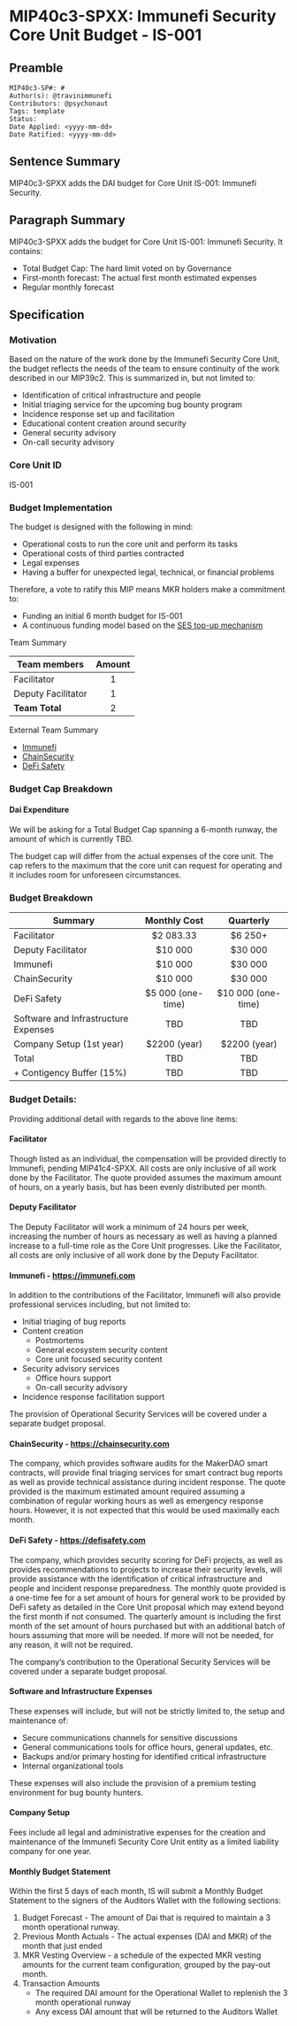 # MIP40c3-SPXX: Immunefi Security Core Unit Budget - IS-001

## Preamble
```
MIP40c3-SP#: #
Author(s): @travinimmunefi
Contributors: @psychonaut
Tags: template
Status:
Date Applied: <yyyy-mm-dd>
Date Ratified: <yyyy-mm-dd>
```

## Sentence Summary

MIP40c3-SPXX adds the DAI budget for Core Unit IS-001: Immunefi Security.

## Paragraph Summary

MIP40c3-SPXX adds the budget for Core Unit IS-001: Immunefi Security. It contains:

* Total Budget Cap: The hard limit voted on by Governance
* First-month forecast: The actual first month estimated expenses
* Regular monthly forecast

## Specification

### Motivation

Based on the nature of the work done by the Immunefi Security Core Unit, the budget reflects the needs of the team to ensure continuity of the work described in our MIP39c2. This is summarized in, but not limited to:

* Identification of critical infrastructure and people
* Initial triaging service for the upcoming bug bounty program
* Incidence response set up and facilitation 
* Educational content creation around security
* General security advisory 
* On-call security advisory

### Core Unit ID

IS-001

###  Budget Implementation

The budget is designed with the following in mind:

* Operational costs to run the core unit and perform its tasks 
* Operational costs of third parties contracted
* Legal expenses
* Having a buffer for unexpected legal, technical, or financial problems

Therefore, a vote to ratify this MIP means MKR holders make a commitment to:

* Funding an initial 6 month budget for IS-001
* A continuous funding model based on the [SES top-up mechanism](https://forum.makerdao.com/t/mip40c3-sp10-modify-core-unit-budget-ses-001/7369)


Team Summary

Team members | Amount
---- | :----:
Facilitator | 1
Deputy Facilitator | 1
**Team Total** | 2

External Team Summary

- [Immunefi](https://immunefi.com)
- [ChainSecurity](https://chainsecurity.com)
- [DeFi Safety](https://defisafety.com)


### Budget Cap Breakdown

#### Dai Expenditure

We will be asking for a Total Budget Cap spanning a 6-month runway, the amount of which is currently TBD. 

The budget cap will differ from the actual expenses of the core unit. The cap refers to the maximum that the core unit can request for operating and it includes room for unforeseen circumstances.

### Budget Breakdown

Summary | 	Monthly Cost | 	Quarterly
------  |  :--------: | :------:
Facilitator | $2 083.33 |	$6 250+
Deputy Facilitator |	$10 000 | $30 000
Immunefi |	$10 000 | $30 000
ChainSecurity | $10 000 | $30 000
DeFi Safety | 	$5 000 (one-time) | 	$10 000 (one-time)
Software and Infrastructure Expenses |	TBD |	TBD
Company Setup (1st year) |	$2200 (year) | $2200 (year)
Total |	TBD |	TBD
+ Contigency Buffer (15%) |	TBD |	TBD
	

### Budget Details:

Providing additional detail with regards to the above line items:


#### Facilitator

Though listed as an individual, the compensation will be provided directly to Immunefi, pending MIP41c4-SPXX. All costs are only inclusive of all work done by the Facilitator. The quote provided assumes the maximum amount of hours, on a yearly basis, but has been evenly distributed per month.

#### Deputy Facilitator

The Deputy Facilitator will work a minimum of 24 hours per week, increasing the number of hours as necessary as well as having a planned increase to a full-time role as the Core Unit progresses. Like the Facilitator, all costs are only inclusive of all work done by the Deputy Facilitator.

#### Immunefi - https://immunefi.com 

In addition to the contributions of the Facilitator, Immunefi will also provide professional services including, but not limited to:

* Initial triaging of bug reports
* Content creation
   * Postmortems
   * General ecosystem security content
   * Core unit focused security content
* Security advisory services
   * Office hours support 
   * On-call security advisory
* Incidence response facilitation support

The provision of Operational Security Services will be covered under a separate budget proposal. 

#### ChainSecurity - https://chainsecurity.com 

The company, which provides software audits for the MakerDAO smart contracts, will provide final triaging services for smart contract bug reports as well as provide technical assistance during incident response. The quote provided is the maximum estimated amount required assuming a combination of regular working hours as well as emergency response hours. However, it is not expected that this would be used maximally each month.

#### DeFi Safety - https://defisafety.com 

The company, which provides security scoring for DeFi projects, as well as provides recommendations to projects to increase their security levels, will provide assistance with the identification of critical infrastructure and people and incident response preparedness. The monthly quote provided is a one-time fee for a set amount of hours for general work to be provided by DeFi safety as detailed in the Core Unit proposal which may extend beyond the first month if not consumed. The quarterly amount is including the first month of the set amount of hours purchased but with an additional batch of hours assuming that more will be needed. If more will not be needed, for any reason, it will not be required.

The company’s contribution to the Operational Security Services will be covered under a separate budget proposal. 

#### Software and Infrastructure Expenses

These expenses will include, but will not be strictly limited to, the setup and maintenance of:

* Secure communications channels for sensitive discussions
* General communications tools for office hours, general updates, etc. 
* Backups and/or primary hosting for identified critical infrastructure
* Internal organizational tools

These expenses will also include the provision of a premium testing environment for bug bounty hunters. 

#### Company Setup

Fees include all legal and administrative expenses for the creation and maintenance of the Immunefi Security Core Unit entity as a limited liability company for one year.

#### Monthly Budget Statement

Within the first 5 days of each month, IS will submit a Monthly Budget Statement to the signers of the Auditors Wallet with the following sections:

1. Budget Forecast - The amount of Dai that is required to maintain a 3 month operational runway.
2. Previous Month Actuals - The actual expenses (DAI and MKR) of the month that just ended
3. MKR Vesting Overview - a schedule of the expected MKR vesting amounts for the current team configuration, grouped by the pay-out month.
4. Transaction Amounts
   * The required DAI amount for the Operational Wallet to replenish the 3 month operational runway
   * Any excess DAI amount that will be returned to the Auditors Wallet
